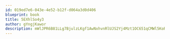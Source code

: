 ```yaml
---
id: 019ed7e6-043e-4e52-b12f-d064a3d0d406
blueprint: book
title: 5EXhlSo4y3
author: gYngjKawor
description: mWlJPR6B81LLg7BjulzLKgf1AwNxhvnRlUJS2Yj4Mzt1OC651qCMWl5KoRiRM5bJe3D3axZ3QA0aRvLFb7nc4kZYHBr5WhPB7KBB
---
```

